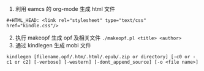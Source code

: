 1. 利用 eamcs 的 org-mode 生成 html 文件
```
#+HTML_HEAD: <link rel="stylesheet" type="text/css" href="kindle.css"/>
```
2. 执行 makeopf 生成 opf 及相关文件
   ` ./makeopf.pl <title> <author> `
3. 通过 kindlegen 生成 mobi 文件
```
kindlegen [filename.opf/.htm/.html/.epub/.zip or directory] [-c0 or -c1 or c2] [-verbose] [-western] [-dont_append_source] [-o <file name>]
```
